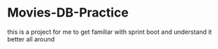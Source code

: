 # Movies-DB-Practice
this is a project for me to get familiar with sprint boot and understand it better all around
